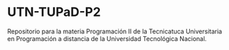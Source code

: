 # UTN-TUPaD-P2
Repositorio para la materia Programación II de la Tecnicatuca Universitaria en Programación a distancia de la Universidad Tecnológica Nacional.
